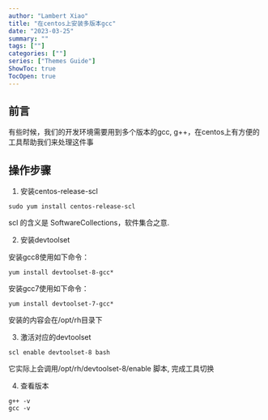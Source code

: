 ```yaml
---
author: "Lambert Xiao"
title: "在centos上安装多版本gcc"
date: "2023-03-25"
summary: ""
tags: [""]
categories: [""]
series: ["Themes Guide"]
ShowToc: true
TocOpen: true
---
```


## 前言

有些时候，我们的开发环境需要用到多个版本的gcc, g++，在centos上有方便的工具帮助我们来处理这件事

## 操作步骤

1. 安装centos-release-scl

```
sudo yum install centos-release-scl
```

scl 的含义是 SoftwareCollections，软件集合之意.


2. 安装devtoolset

安装gcc8使用如下命令：

```
yum install devtoolset-8-gcc*
```

安装gcc7使用如下命令：

```
yum install devtoolset-7-gcc*
```

安装的内容会在/opt/rh目录下

3. 激活对应的devtoolset

```
scl enable devtoolset-8 bash
```

它实际上会调用/opt/rh/devtoolset-8/enable 脚本, 完成工具切换

4. 查看版本

```
g++ -v
gcc -v
```
